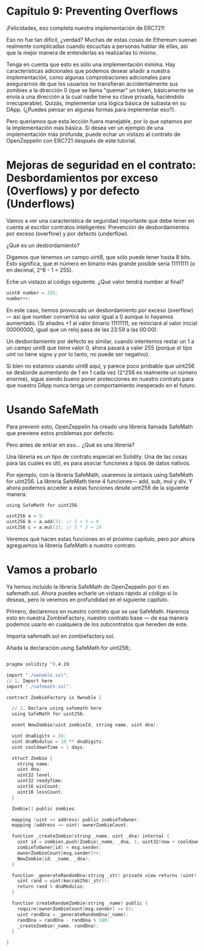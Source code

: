 # Capítulo 9: Preventing Overflows

¡Felicidades, eso completa nuestra implementación de ERC721!

Eso no fue tan difícil, ¿verdad? Muchas de estas cosas de Ethereum suenan realmente complicadas cuando escuchas a personas hablar de ellas, así que la mejor manera de entenderlas es realizarlas tú mismo.

Tenga en cuenta que esto es sólo una implementación mínima. Hay características adicionales que podemos desear añadir a nuestra implementación, como algunas comprobaciones adicionales para asegurarnos de que los usuarios no transfieran accidentalmente sus zombies a la dirección 0 (que se llama "quemar" un token, básicamente se envía a una dirección a la cual nadie tiene su clave privada, haciéndolo irrecuperable). Quizás, implementar una lógica básica de subasta en su DApp. (¿Puedes pensar en algunas formas para implementar eso?).

Pero queríamos que esta lección fuera manejable, por lo que optamos por la implementación más básica. Si desea ver un ejemplo de una implementación más profunda, puede echar un vistazo al contrato de OpenZeppelin con ERC721 después de este tutorial.

# Mejoras de seguridad en el contrato: Desbordamientos por exceso (Overflows) y por defecto (Underflows)

Vamos a ver una característica de seguridad importante que debe tener en cuenta al escribir contratos inteligentes: Prevención de desbordamientos por exceso (overflow) y por defecto (underflow).

¿Qué es un desbordamiento?

Digamos que tenemos un campo uint8, que sólo puede tener hasta 8 bits. Esto significa, que el número en binario más grande posible sería 11111111 (o en decimal, 2^8 - 1 = 255).

Eche un vistazo al código siguiente. ¿Qué valor tendrá number al final?



```s
uint8 number = 255;
number++;

```


En este caso, hemos provocado un desbordamiento por exceso (overflow) — así que number convertirá su valor igual a 0 aunque lo hayamos aumentado. (Si añades +1 al valor binario 11111111, se reiniciará al valor inicial 00000000, igual que un reloj pasa de las 23:59 a las 00:00).

Un desbordamiento por defecto es similar, cuando intentemos restar un 1 a un campo uint8 que tiene valor 0, ahora pasará a valer 255 (porque el tipo uint no tiene signo y por lo tanto, no puede ser negativo).

Si bien no estamos usando uint8 aquí, y parece poco probable que uint256 se desborde aumentanto de 1 en 1 cada vez (2^256 es realmente un número enorme), sigue siendo bueno poner protecciones en nuestro contrato para que nuestro DApp nunca tenga un comportamiento inesperado en el futuro.

# Usando SafeMath
Para prevenir esto, OpenZeppelin ha creado una librería llamada SafeMath que previene estos problemas por defecto.

Pero antes de entrar en eso... ¿Qué es una librería?

Una librería es un tipo de contrato especial en Solidity. Una de las cosas para las cuales es útil, es para asociar funciones a tipos de datos nativos.

Por ejemplo, con la librería SafeMath, usaremos la sintaxis using SafeMath for uint256. La librería SafeMath tiene 4 funciones— add, sub, mul y div. Y ahora podemos acceder a estas funciones desde uint256 de la siguiente manera:

```s
using SafeMath for uint256;

uint256 a = 5;
uint256 b = a.add(3); // 5 + 3 = 8
uint256 c = a.mul(2); // 5 * 2 = 10
```

Veremos qué hacen estas funciones en el próximo capítulo, pero por ahora agreguemos la librería SafeMath a nuestro contrato.

# Vamos a probarlo
Ya hemos incluido la librería SafeMath de OpenZeppelin por ti en safemath.sol. Ahora puedes echarle un vistazo rápido al código si lo deseas, pero lo veremos en profundidad en el siguiente capítulo.

Primero, declaremos en nuestro contrato que se use SafeMath. Haremos esto en nuestra ZombieFactory, nuestro contrato base — de esa manera podemos usarlo en cualquiera de los subcontratos que hereden de este.

Importa safemath.sol en zombiefactory.sol.

Añada la declaración using SafeMath for uint256;.



```s

pragma solidity ^0.4.19;

import "./ownable.sol";
// 1. Import here
import "./safemath.sol";

contract ZombieFactory is Ownable {

  // 2. Declare using safemath here
  using SafeMath for uint256;

  event NewZombie(uint zombieId, string name, uint dna);

  uint dnaDigits = 16;
  uint dnaModulus = 10 ** dnaDigits;
  uint cooldownTime = 1 days;

  struct Zombie {
    string name;
    uint dna;
    uint32 level;
    uint32 readyTime;
    uint16 winCount;
    uint16 lossCount;
  }

  Zombie[] public zombies;

  mapping (uint => address) public zombieToOwner;
  mapping (address => uint) ownerZombieCount;

  function _createZombie(string _name, uint _dna) internal {
    uint id = zombies.push(Zombie(_name, _dna, 1, uint32(now + cooldownTime), 0, 0)) - 1;
    zombieToOwner[id] = msg.sender;
    ownerZombieCount[msg.sender]++;
    NewZombie(id, _name, _dna);
  }

  function _generateRandomDna(string _str) private view returns (uint) {
    uint rand = uint(keccak256(_str));
    return rand % dnaModulus;
  }

  function createRandomZombie(string _name) public {
    require(ownerZombieCount[msg.sender] == 0);
    uint randDna = _generateRandomDna(_name);
    randDna = randDna - randDna % 100;
    _createZombie(_name, randDna);
  }

}
```